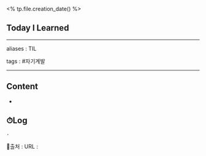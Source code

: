 <% tp.file.creation_date() %>
## Today I Learned
---
aliases : TIL

tags : #자기계발

---

## Content
-

## ⏱Log
	-


📙출처 :
URL :
